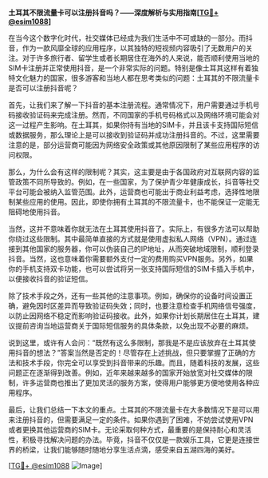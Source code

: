 **土耳其不限流量卡可以注册抖音吗？——深度解析与实用指南[[TG💪+ @esim1088](https://t.me/s/esim1088)]**

在当今这个数字化时代，社交媒体已经成为我们生活中不可或缺的一部分。而抖音，作为一款风靡全球的应用程序，以其独特的短视频内容吸引了无数用户的关注。对于许多旅行者、留学生或者长期居住在海外的人来说，能否顺利使用当地的SIM卡注册并正常使用抖音，是一个非常实际的问题。特别是像土耳其这样有着独特文化魅力的国家，很多游客和当地人都在思考类似的问题：土耳其的不限流量卡是否可以注册抖音呢？

首先，让我们来了解一下抖音的基本注册流程。通常情况下，用户需要通过手机号码接收验证码来完成注册。然而，不同国家的手机号码格式以及网络环境可能会对这一过程产生影响。在土耳其，如果你持有当地的SIM卡，并且该卡支持国际短信或数据服务，那么理论上是可以接收到验证码并成功注册抖音的。不过，这里需要注意的是，部分运营商可能因为网络安全政策或其他原因限制了某些应用程序的访问权限。

那么，为什么会有这样的限制呢？其实，这主要是由于各国政府对互联网内容的监管政策不同所导致的。例如，在一些国家，为了保护青少年健康成长，抖音等社交平台可能会被纳入监管范围。此外，运营商也可能出于商业利益考虑，选择性地限制某些应用的使用。因此，即使你拥有土耳其的不限流量卡，也不能保证一定能无阻碍地使用抖音。

当然，这并不意味着你就无法在土耳其使用抖音了。实际上，有很多方法可以帮助你绕过这些限制。其中最简单直接的方式就是使用虚拟私人网络（VPN）。通过连接到其他国家的服务器，你可以伪装自己的IP地址，从而突破地域限制，顺利登录抖音。当然，这也意味着你需要额外支付一定的费用购买VPN服务。另外，如果你的手机支持双卡功能，也可以尝试将另一张支持国际短信的SIM卡插入手机中，以便接收抖音的验证短信。

除了技术手段之外，还有一些其他的注意事项。例如，确保你的设备时间设置正确，避免因时区差异而导致验证码失效；同时，也要注意检查手机网络信号强度，以防止因网络不稳定而影响验证码接收。此外，如果你计划长期居住在土耳其，建议提前咨询当地运营商关于国际短信服务的具体条款，以免出现不必要的麻烦。

说到这里，或许有人会问：“既然有这么多限制，那我是不是应该放弃在土耳其使用抖音的想法？”答案当然是否定的！尽管存在上述挑战，但只要掌握了正确的方法和技术手段，你完全可以享受到抖音带来的乐趣。而且，随着科技的发展，这些问题正在逐渐得到改善。例如，近年来越来越多的国家开始放宽对社交媒体的限制，许多运营商也推出了更加灵活的服务方案，使得用户能够更方便地使用各种应用程序。

最后，让我们总结一下本文的重点。土耳其的不限流量卡在大多数情况下是可以用来注册抖音的，但需要满足一定的条件。如果你遇到了困难，不妨尝试使用VPN或者更换其他运营商的SIM卡。无论采取何种方式，最重要的是保持耐心和灵活性，积极寻找解决问题的办法。毕竟，抖音不仅仅是一款娱乐工具，它更是连接世界的桥梁，让我们能够随时随地分享生活点滴，感受来自五湖四海的美好。

[[TG💪+ @esim1088](https://t.me/s/esim1088) ![Image](https://i.postimg.cc/4NQfJmqS/Snipaste-2025-05-13-00-14-12.png)]